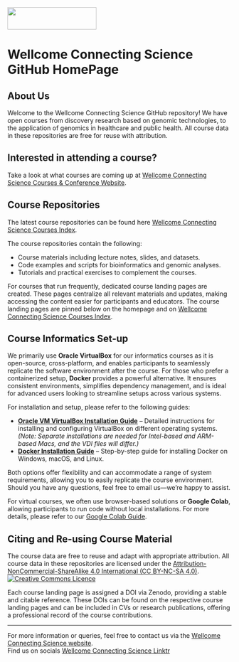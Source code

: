<img src="https://coursesandconferences.wellcomeconnectingscience.org/wp-content/themes/wcc_courses_and_conferences/dist/assets/svg/logo.svg" width="200" height="50"> 

# Wellcome Connecting Science GitHub HomePage                      

## About Us

Welcome to the Wellcome Connecting Science GitHub repository! We have open courses from discovery research based on genomic technologies, to the application of genomics in healthcare and public health. All course data in these repositories are free for reuse with attribution.

## Interested in attending a course?

Take a look at what courses are coming up at [Wellcome Connecting Science Courses & Conference Website](https://coursesandconferences.wellcomeconnectingscience.org/our-events/).

## Course Repositories

The latest course repositories can be found here [Wellcome Connecting Science Courses Index](https://github.com/WCSCourses/index/blob/main/README.md).

The course repositories contain the following:
- Course materials including lecture notes, slides, and datasets.
- Code examples and scripts for bioinformatics and genomic analyses.
- Tutorials and practical exercises to complement the courses.

For courses that run frequently, dedicated course landing pages are created. These pages centralize all relevant materials and updates, making accessing the content easier for participants and educators. The course landing pages are pinned below on the homepage and on [Wellcome Connecting Science Courses Index](https://github.com/WCSCourses/index/blob/main/README.md).

## Course Informatics Set-up

We primarily use **Oracle VirtualBox** for our informatics courses as it is open-source, cross-platform, and enables participants to seamlessly replicate the software environment after the course. For those who prefer a containerized setup, **Docker** provides a powerful alternative. It ensures consistent environments, simplifies dependency management, and is ideal for advanced users looking to streamline setups across various systems.

For installation and setup, please refer to the following guides:

- **[Oracle VM VirtualBox Installation Guide](https://github.com/WCSCourses/index/blob/main/VM_Guide.md)** – Detailed instructions for installing and configuring VirtualBox on different operating systems. *(Note: Separate installations are needed for Intel-based and ARM-based Macs, and the VDI files will differ.)*
- **[Docker Installation Guide](https://github.com/WCSCourses/index/blob/main/Docker_guide.md)** – Step-by-step guide for installing Docker on Windows, macOS, and Linux.

Both options offer flexibility and can accommodate a range of system requirements, allowing you to easily replicate the course environment. Should you have any questions, feel free to email us—we’re happy to assist.

For virtual courses, we often use browser-based solutions or **Google Colab**, allowing participants to run code without local installations. For more details, please refer to our [Google Colab Guide](https://github.com/WCSCourses/index/blob/main/Google_Colab.md).


## Citing and Re-using Course Material

The course data are free to reuse and adapt with appropriate attribution. All course data in these repositories are licensed under the <a rel="license" href="https://creativecommons.org/licenses/by-nc-sa/4.0/">Attribution-NonCommercial-ShareAlike 4.0 International (CC BY-NC-SA 4.0)</a>. <a rel="license" href="http://creativecommons.org/licenses/by/4.0/"><img alt="Creative Commons Licence" style="border-width:0" src="https://i.creativecommons.org/l/by-nc-sa/4.0/88x31.png" /></a><br /> 

Each course landing page is assigned a DOI via Zenodo, providing a stable and citable reference. These DOIs can be found on the respective course landing pages and can be included in CVs or research publications, offering a professional record of the course contributions.

---

For more information or queries, feel free to contact us via the [Wellcome Connecting Science website](https://coursesandconferences.wellcomeconnectingscience.org).<br /> 
Find us on socials [Wellcome Connecting Science Linktr](https://linktr.ee/eventswcs)
